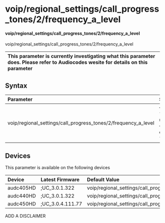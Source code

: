 ﻿---
description: voip/regional_settings/call_progress_tones/2/frequency_a_level
search: false
---

# voip/regional_settings/call_progress_tones/2/frequency_a_level

#### voip/regional_settings/call_progress_tones/2/frequency_a_level

voip/regional_settings/call_progress_tones/2/frequency_a_level


| This parameter is currently investigating what this parameter does. Please refer to Audiocodes wesite for details on this parameter | 
| :--- |

## Syntax
| Parameter | Syntax |
| :--- | :--- |
|voip/regional_settings/call_progress_tones/2/frequency_a_level | {% raw %} undefined {% endraw %}|

## Devices
This parameter is available on the following devices

| Device | Latest Firmware | Default Value |
|:---|:---|:---|
| audc405HD | ;UC_3.0.1.322 | voip/regional_settings/call_progress_tones/2/frequency_a_level=24 
| audc440HD | ;UC_3.0.1.322 | voip/regional_settings/call_progress_tones/2/frequency_a_level=24 
| audc450HD | ;UC_3.0.4.111.77 | voip/regional_settings/call_progress_tones/2/frequency_a_level=24 

ADD A DISCLAIMER
